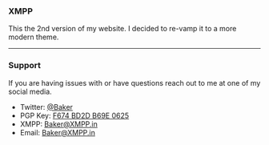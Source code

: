 ### XMPP
This the 2nd version of my website. I decided to re-vamp it to a more modern theme. 

****

### Support

If you are having issues with or have questions reach out to me at one of my social media. 

+ Twitter: [@Baker](https://Twitter.com/Baakeer)
+ PGP Key: [F674 BD2D B69E 0625](https://keybase.io/Baker)
+ XMPP: Baker@XMPP.in
+ Email: Baker@XMPP.in
